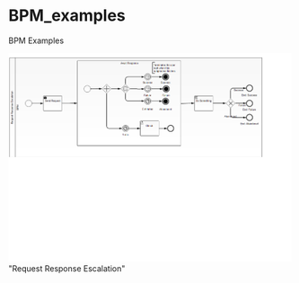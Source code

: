 BPM_examples
============

BPM Examples

![Request Response Escalation Example](BPM_Req_Resp_Escalation/src/main/resources/RequestResponseEscalation.png)"Request Response Escalation"
